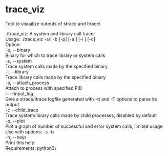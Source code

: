 # trace_viz
Tool to visualize outputs of strace and ltrace\

./trace_viz: A system and library call tracer\
Usage: ./trace_viz -s/l -b <binary> [-p] [-a <PID>] [-i <logfile>] [-c]\
Option:\
    -b, --binary\
        Binary for which to trace library or system calls\
    -s, --system\
        Trace system calls made by the specified binary\
    -l, --library\
        Trace library calls made by the specified binary\
    -a, --attach_process\
        Attach to process with specified PID\
    -i --input_log\
        Give a strace/ltrace logfile generated with -tt and -T options to parse its output\
    -c --child_trace\
        Trace system/library calls made by child processes, disabled by default\
    -p, --plot\
        Plot a graph of number of successful and error system calls, limited usage\
        Use with options: -s -b\
    -h, --help\
        Print this help.\
Requirements: python3\
